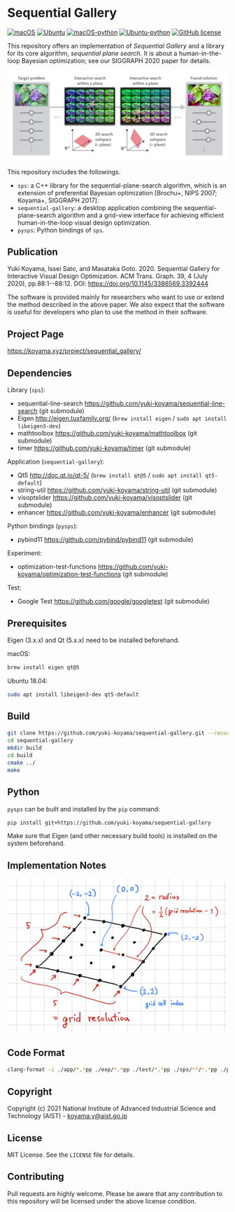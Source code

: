 # Sequential Gallery

[![macOS](https://github.com/yuki-koyama/sequential-gallery/actions/workflows/macos.yml/badge.svg)](https://github.com/yuki-koyama/sequential-gallery/actions/workflows/macos.yml)
[![Ubuntu](https://github.com/yuki-koyama/sequential-gallery/actions/workflows/ubuntu.yml/badge.svg)](https://github.com/yuki-koyama/sequential-gallery/actions/workflows/ubuntu.yml)
[![macOS-python](https://github.com/yuki-koyama/sequential-gallery/actions/workflows/macos-python.yml/badge.svg)](https://github.com/yuki-koyama/sequential-gallery/actions/workflows/macos-python.yml)
[![Ubuntu-python](https://github.com/yuki-koyama/sequential-gallery/actions/workflows/ubuntu-python.yml/badge.svg)](https://github.com/yuki-koyama/sequential-gallery/actions/workflows/ubuntu-python.yml)
[![GitHub license](https://img.shields.io/github/license/yuki-koyama/sequential-gallery)](https://github.com/yuki-koyama/sequential-gallery)

This repository offers an implementation of *Sequential Gallery* and a library for its core algorithm, *sequential plane search*. It is about a human-in-the-loop Bayesian optimization; see our SIGGRAPH 2020 paper for details.

![](./docs/representative.jpg)

This repository includes the followings.
- `sps`: a C++ library for the sequential-plane-search algorithm, which is an extension of preferential Bayesian optimization [Brochu+, NIPS 2007; Koyama+, SIGGRAPH 2017].
- `sequential-gallery`: a desktop application combining the sequential-plane-search algorithm and a grid-view interface for achieving efficient human-in-the-loop visual design optimization.
- `pysps`: Python bindings of `sps`.

## Publication

Yuki Koyama, Issei Sato, and Masataka Goto. 2020. Sequential Gallery for Interactive Visual Design Optimization. ACM Trans. Graph. 39, 4 (July 2020), pp.88:1--88:12. DOI: https://doi.org/10.1145/3386569.3392444

The software is provided mainly for researchers who want to use or extend the method described in the above paper. We also expect that the software is useful for developers who plan to use the method in their software.

## Project Page

https://koyama.xyz/project/sequential_gallery/

## Dependencies

Library (`sps`):
- sequential-line-search https://github.com/yuki-koyama/sequential-line-search (git submodule)
- Eigen http://eigen.tuxfamily.org/ (`brew install eigen` / `sudo apt install libeigen3-dev`)
- mathtoolbox https://github.com/yuki-koyama/mathtoolbox (git submodule)
- timer https://github.com/yuki-koyama/timer (git submodule)

Application (`sequential-gallery`):
- Qt5 http://doc.qt.io/qt-5/ (`brew install qt@5` / `sudo apt install qt5-default`)
- string-util https://github.com/yuki-koyama/string-util (git submodule)
- visoptslider https://github.com/yuki-koyama/visoptslider (git submodule)
- enhancer https://github.com/yuki-koyama/enhancer (git submodule)

Python bindings (`pysps`):
- pybind11 https://github.com/pybind/pybind11 (git submodule)

Experiment:
- optimization-test-functions https://github.com/yuki-koyama/optimization-test-functions (git submodule)

Test:
- Google Test https://github.com/google/googletest (git submodule)

## Prerequisites

Eigen (3.x.x) and Qt (5.x.x) need to be installed beforehand.

macOS:
```sh
brew install eigen qt@5
```

Ubuntu 18.04:
```sh
sudo apt install libeigen3-dev qt5-default
```

## Build

```sh
git clone https://github.com/yuki-koyama/sequential-gallery.git --recursive
cd sequential-gallery
mkdir build
cd build
cmake ../
make
```

## Python

`pysps` can be built and installed by the `pip` command:
```sh
pip install git+https://github.com/yuki-koyama/sequential-gallery
```
Make sure that Eigen (and other necessary build tools) is installed on the system beforehand.

## Implementation Notes

![](./docs/names.jpg)

## Code Format

```sh
clang-format -i ./app/*.*pp ./exp/*.*pp ./test/*.*pp ./sps/**/*.*pp ./python-bindings/*.*pp
```

## Copyright

Copyright (c) 2021 National Institute of Advanced Industrial Science and Technology (AIST) - koyama.y@aist.go.jp

## License

MIT License. See the `LICENSE` file for details.

## Contributing

Pull requests are highly welcome. Please be aware that any contribution to this repository will be licensed under the above license condition.
